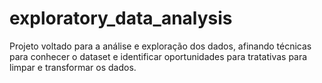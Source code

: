 # exploratory_data_analysis
Projeto voltado para a análise e exploração dos dados, afinando técnicas para conhecer o dataset e identificar oportunidades para tratativas para limpar e transformar os dados.
